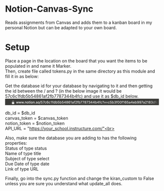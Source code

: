# Notion-Canvas-Sync
Reads assignments from Canvas and adds them to a kanban board in my personal Notion but can be adapted to your own board.<br>

# Setup

Place a page in the location on the board that you want the items to be populated in and name it Marker.<br>
Then, create file called tokens.py in the same directory as this module and fill it in as below:<br>

Get the database id for your database by navigating to it and then getting the id between the / and ? (in the below image it would be 57c6c1fdb5b54861af2fb7787344b4fc) and use it as $db_id below.<br>
![Alt text](image.png)<br>

db_id = $db_id<br>
canvas_token = $canvas_token<br>
notion_token = $notion_token<br>
API_URL = "https://your_school.instructure.com/"<br>

Also, make sure the database you are adding to has the following properties:<br>
Status of type status<br>
Name of type title<br>
Subject of type select<br>
Due Date of type date<br>
Link of type URL<br>

Finally, go into the sync.py function and change the kiran_custom to False unless you are sure you understand what update_all does.<br>


